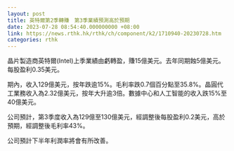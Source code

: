 ```yaml
---
layout: post
title: 英特爾第2季轉賺　第3季業績預測高於預期
date: 2023-07-28 08:54:40.000000000 +08:00
link: https://news.rthk.hk/rthk/ch/component/k2/1710940-20230728.htm
categories: rthk
---
```


晶片製造商英特爾(Intel)上季業績由虧轉盈，賺15億美元。去年同期蝕5億美元。每股盈利0.35美元。

期內，收入129億美元，按年跌逾15%。毛利率跌0.7個百分點至35.8%。晶圓代工業務收入為2.32億美元，按年大升逾3倍。數據中心和人工智能的收入跌15%至40億美元。

公司預計，第3季度收入為129億至130億美元，經調整後每股盈利0.2美元，高於預期，經調整後毛利率43%。

公司預計下半年利潤率將會有所改善。
